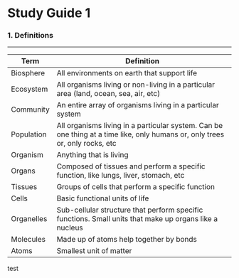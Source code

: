 # Study Guide 1
### 1. Definitions
------------------
Term | Definition
---- | ----------
Biosphere | All environments on earth that support life
Ecosystem | All organisms living or non-living in a particular area (land, ocean, sea, air, etc)
Community | An entire array of organisms living in a particular system
Population | All organisms living in a particular system. Can be one thing at a time like, only humans or, only trees or, only rocks, etc
Organism | Anything that is living
Organs | Composed of tissues and perform a specific function, like lungs, liver, stomach, etc
Tissues | Groups of cells that perform a specific function
Cells | Basic functional units of life
Organelles | Sub-cellular structure that perform specific functions. Small units that make up organs like a nucleus
Molecules | Made up of atoms help together by bonds
Atoms | Smallest unit of matter

test
